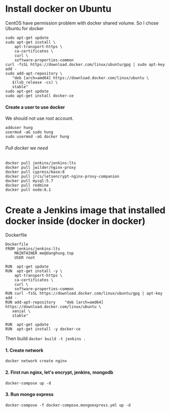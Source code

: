# Install docker on Ubuntu
CentOS have permission problem with docker shared volume. So I chose Ubuntu for docker
```
sudo apt-get update
sudo apt-get install \
    apt-transport-https \
    ca-certificates \
    curl \
    software-properties-common
curl -fsSL https://download.docker.com/linux/ubuntu/gpg | sudo apt-key add -
sudo add-apt-repository \
   "deb [arch=amd64] https://download.docker.com/linux/ubuntu \
   $(lsb_release -cs) \
   stable"
sudo apt-get update
sudo apt-get install docker-ce
```

#### Create a user to use docker
We should not use root account.
```
adduser hung
usermod -aG sudo hung
sudo usermod -aG docker hung
```

###### Pull docker we need
```
docker pull jenkins/jenkins:lts
docker pull jwilder/nginx-proxy
docker pull cypress/base:8
docker pull jrcs/letsencrypt-nginx-proxy-companion
docker pull mysql:5.7
docker pull redmine
docker pull node:8.1
```

# Create a Jenkins image that installed docker inside (docker in docker)
Dockerfile
```
Dockerfile
FROM jenkins/jenkins:lts
	MAINTAINER me@danghung.top
	USER root

RUN  apt-get update
RUN  apt-get install -y \
    apt-transport-https \
    ca-certificates \
    curl \
    software-properties-common
RUN curl -fsSL https://download.docker.com/linux/ubuntu/gpg | apt-key add -
RUN add-apt-repository    "deb [arch=amd64] https://download.docker.com/linux/ubuntu \
   xenial \
   stable"

RUN  apt-get update
RUN  apt-get install -y docker-ce
```

Then build  ``` docker build -t jenkins .  ```

#### 1. Create network
```
docker network create nginx
```

#### 2. First run nginx, let's encrypt, jenkins, mongodb
```
docker-compose up -d
```
#### 3. Run mongo express
```
docker-compose -f docker-compose.mongoexpress.yml up -d
```
